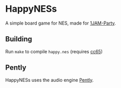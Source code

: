 # HappyNESs

A simple board game for NES, made for [1JAM-Party](https://itch.io/jam/1jam-party).

## Building

Run `make` to compile `happy.nes` (requires [cc65](https://github.com/cc65/cc65/))

## Pently

HappyNESs uses the audio engine [Pently](https://github.com/pinobatch/pently).
